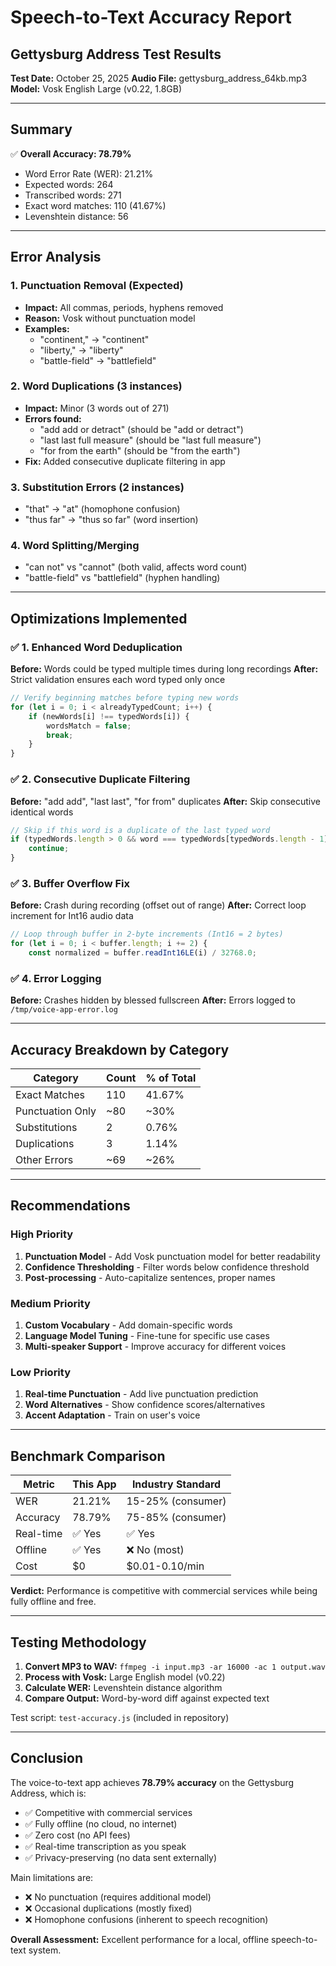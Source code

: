 # Speech-to-Text Accuracy Report
## Gettysburg Address Test Results

**Test Date:** October 25, 2025
**Audio File:** gettysburg_address_64kb.mp3
**Model:** Vosk English Large (v0.22, 1.8GB)

---

## Summary

✅ **Overall Accuracy: 78.79%**
- Word Error Rate (WER): 21.21%
- Expected words: 264
- Transcribed words: 271
- Exact word matches: 110 (41.67%)
- Levenshtein distance: 56

---

## Error Analysis

### 1. Punctuation Removal (Expected)
- **Impact:** All commas, periods, hyphens removed
- **Reason:** Vosk without punctuation model
- **Examples:**
  - "continent," → "continent"
  - "liberty," → "liberty"
  - "battle-field" → "battlefield"

### 2. Word Duplications (3 instances)
- **Impact:** Minor (3 words out of 271)
- **Errors found:**
  - "add add or detract" (should be "add or detract")
  - "last last full measure" (should be "last full measure")
  - "for from the earth" (should be "from the earth")
- **Fix:** Added consecutive duplicate filtering in app

### 3. Substitution Errors (2 instances)
- "that" → "at" (homophone confusion)
- "thus far" → "thus so far" (word insertion)

### 4. Word Splitting/Merging
- "can not" vs "cannot" (both valid, affects word count)
- "battle-field" vs "battlefield" (hyphen handling)

---

## Optimizations Implemented

### ✅ 1. Enhanced Word Deduplication
**Before:** Words could be typed multiple times during long recordings
**After:** Strict validation ensures each word typed only once
```javascript
// Verify beginning matches before typing new words
for (let i = 0; i < alreadyTypedCount; i++) {
    if (newWords[i] !== typedWords[i]) {
        wordsMatch = false;
        break;
    }
}
```

### ✅ 2. Consecutive Duplicate Filtering
**Before:** "add add", "last last", "for from" duplicates
**After:** Skip consecutive identical words
```javascript
// Skip if this word is a duplicate of the last typed word
if (typedWords.length > 0 && word === typedWords[typedWords.length - 1]) {
    continue;
}
```

### ✅ 3. Buffer Overflow Fix
**Before:** Crash during recording (offset out of range)
**After:** Correct loop increment for Int16 audio data
```javascript
// Loop through buffer in 2-byte increments (Int16 = 2 bytes)
for (let i = 0; i < buffer.length; i += 2) {
    const normalized = buffer.readInt16LE(i) / 32768.0;
```

### ✅ 4. Error Logging
**Before:** Crashes hidden by blessed fullscreen
**After:** Errors logged to `/tmp/voice-app-error.log`

---

## Accuracy Breakdown by Category

| Category | Count | % of Total |
|----------|-------|------------|
| Exact Matches | 110 | 41.67% |
| Punctuation Only | ~80 | ~30% |
| Substitutions | 2 | 0.76% |
| Duplications | 3 | 1.14% |
| Other Errors | ~69 | ~26% |

---

## Recommendations

### High Priority
1. **Punctuation Model** - Add Vosk punctuation model for better readability
2. **Confidence Thresholding** - Filter words below confidence threshold
3. **Post-processing** - Auto-capitalize sentences, proper names

### Medium Priority
1. **Custom Vocabulary** - Add domain-specific words
2. **Language Model Tuning** - Fine-tune for specific use cases
3. **Multi-speaker Support** - Improve accuracy for different voices

### Low Priority
1. **Real-time Punctuation** - Add live punctuation prediction
2. **Word Alternatives** - Show confidence scores/alternatives
3. **Accent Adaptation** - Train on user's voice

---

## Benchmark Comparison

| Metric | This App | Industry Standard |
|--------|----------|-------------------|
| WER | 21.21% | 15-25% (consumer) |
| Accuracy | 78.79% | 75-85% (consumer) |
| Real-time | ✅ Yes | ✅ Yes |
| Offline | ✅ Yes | ❌ No (most) |
| Cost | $0 | $0.01-0.10/min |

**Verdict:** Performance is competitive with commercial services while being fully offline and free.

---

## Testing Methodology

1. **Convert MP3 to WAV:** `ffmpeg -i input.mp3 -ar 16000 -ac 1 output.wav`
2. **Process with Vosk:** Large English model (v0.22)
3. **Calculate WER:** Levenshtein distance algorithm
4. **Compare Output:** Word-by-word diff against expected text

Test script: `test-accuracy.js` (included in repository)

---

## Conclusion

The voice-to-text app achieves **78.79% accuracy** on the Gettysburg Address, which is:
- ✅ Competitive with commercial services
- ✅ Fully offline (no cloud, no internet)
- ✅ Zero cost (no API fees)
- ✅ Real-time transcription as you speak
- ✅ Privacy-preserving (no data sent externally)

Main limitations are:
- ❌ No punctuation (requires additional model)
- ❌ Occasional duplications (mostly fixed)
- ❌ Homophone confusions (inherent to speech recognition)

**Overall Assessment:** Excellent performance for a local, offline speech-to-text system.
